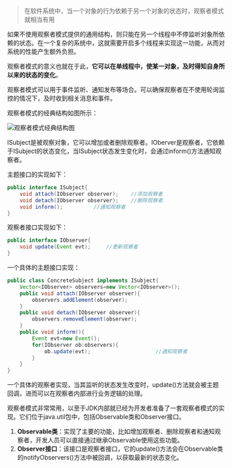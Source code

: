> 在软件系统中，当一个对象的行为依赖于另一个对象的状态时，观察者模式就相当有用

如果不使用观察者模式提供的通用结构，则只能在另一个线程中不停监听对象所依赖的状态。在一个复杂的系统中，这就需要开启多个线程来实现这一功能，从而对系统的性能产生额外负担。


观察者模式的意义也就在于此，**它可以在单线程中，使某一对象，及时得知自身所以来的状态的变化**。

观察者模式可以用于事件监听、通知发布等场合。可以确保观察者在不使用轮询监控的情况下，及时收到相关消息和事件。

观察者模式的经典结构如图所示：

![观察者模式经典结构图](https://www.amoshuang.com/wp-content/uploads/2018/11/观察者模式.jpg)

ISubject是被观察对象，它可以增加或者删除观察者。IOberver是观察者，它依赖于ISubject的状态变化，当ISubject状态发生变化时，会通过inform()方法通知观察者。

主题接口的实现如下：

```java
public interface ISubject{  
    void attach(IObserver observer);	//添加观察者
    void detach(IObserver observer);	//删除观察者
    void inform();			//通知观察者
}
```

观察者接口实现如下：
```java
public interface IObserver{  
    void update(Event evt);		//更新观察者
}
```

一个具体的主题接口实现：

```java
public class ConcreteSubject implements ISubject{
	Vector<IObserver> observers=new Vector<IObserver>();
    public void attach(IObserver observer){  
    	observers.addElement(observer);  
    }  
    public void detach(IObserver observer){  
    	observers.removeElement(observer);  
    }  
    public void inform(){
    	Event evt=new Event();
    	for(IObserver ob:observers){
    		ob.update(evt);                     //通知观察者
    	}
    }  
}
```

一个具体的观察者实现，当其监听的状态发生改变时，update()方法就会被主题回调，进而可以在观察者内部进行业务逻辑的处理。

观察者模式非常常用，以至于JDK内部就已经为开发者准备了一套观察者模式的实现。它们位于java.util包中，包括Observable类和Observer接口。

1. **Observable类**：实现了主要的功能，比如增加观察者、删除观察者和通知观察者，开发人员可以直接通过继承Observable使用这些功能。
2. **Observer接口**：该接口是观察者接口，它的update()方法会在Observable类的notifyObservers()方法中被回调，以获取最新的状态变化。